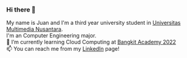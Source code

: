 ### Hi there 👋

My name is Juan and I'm a third year university student in [Universitas Multimedia Nusantara](umn.ac.id).\
I'm an Computer Engineering major.\
🌱 I’m currently learning Cloud Computing at [Bangkit Academy 2022](https://grow.google/intl/id_id/bangkit/)\
📫 You can reach me from my [LinkedIn](https://www.linkedin.com/in/camejuanm/) page!
<!--
**camestudentjuan/camestudentjuan** is a ✨ _special_ ✨ repository because its `README.md` (this file) appears on your GitHub profile.

Here are some ideas to get you started:

-->

<!-- 
- 🔭 I’m currently working on ... 
- 👯 I’m looking to collaborate on ...
- 🤔 I’m looking for help with ...
- 💬 Ask me about ...

- 😄 Pronouns: ...
- ⚡ Fun fact: ...-->

